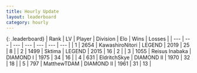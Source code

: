 ```yaml
---
title: Hourly Update
layout: leaderboard
category: hourly
---
```


{: .leaderboard}
| Rank | LV | Player | Division | Elo | Wins | Losses |
| --- | --- | --- | --- | --- | --- | --- |
| <span data-change="1">1</span> | 2654 | <span title="ID: 164871">KawashiroNitori</span> | LEGEND | <span data-change="23">2019</span> | <span data-change="4">25</span> | <span data-change="1">8</span> |
| <span data-change="-1">2</span> | 1499 | <span title="ID: 353063">Sktima</span> | LEGEND | <span data-change="0">2015</span> | <span data-change="0">16</span> | <span data-change="0">2</span> |
| <span data-change="1">3</span> | 1055 | <span title="ID: 451068">Reisus Inabaka</span> | DIAMOND I | <span data-change="19">1975</span> | <span data-change="3">34</span> | <span data-change="2">16</span> |
| <span data-change="-1">4</span> | 631 | <span title="ID: 174926">EldritchSkye</span> | DIAMOND II | <span data-change="-10">1970</span> | <span data-change="3">32</span> | <span data-change="3">18</span> |
| <span data-change="4">5</span> | 797 | <span title="ID: 366840">MatthewTDAM</span> | DIAMOND II | <span data-change="58">1961</span> | <span data-change="5">31</span> | <span data-change="0">13</span> |